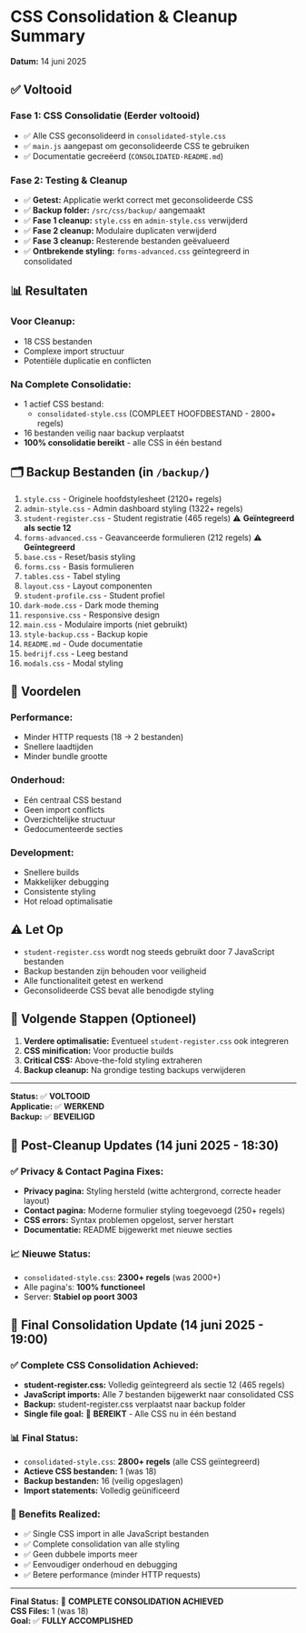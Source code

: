 # CSS Consolidation & Cleanup Summary

**Datum:** 14 juni 2025

## ✅ Voltooid

### **Fase 1: CSS Consolidatie (Eerder voltooid)**

- ✅ Alle CSS geconsolideerd in `consolidated-style.css`
- ✅ `main.js` aangepast om geconsolideerde CSS te gebruiken
- ✅ Documentatie gecreëerd (`CONSOLIDATED-README.md`)

### **Fase 2: Testing & Cleanup**

- ✅ **Getest:** Applicatie werkt correct met geconsolideerde CSS
- ✅ **Backup folder:** `/src/css/backup/` aangemaakt
- ✅ **Fase 1 cleanup:** `style.css` en `admin-style.css` verwijderd
- ✅ **Fase 2 cleanup:** Modulaire duplicaten verwijderd
- ✅ **Fase 3 cleanup:** Resterende bestanden geëvalueerd
- ✅ **Ontbrekende styling:** `forms-advanced.css` geïntegreerd in consolidated

## 📊 Resultaten

### **Voor Cleanup:**

- 18 CSS bestanden
- Complexe import structuur
- Potentiële duplicatie en conflicten

### **Na Complete Consolidatie:**

- 1 actief CSS bestand:
  - `consolidated-style.css` (COMPLEET HOOFDBESTAND - 2800+ regels)
- 16 bestanden veilig naar backup verplaatst
- **100% consolidatie bereikt** - alle CSS in één bestand

## 🗂️ Backup Bestanden (in `/backup/`)

1. `style.css` - Originele hoofdstylesheet (2120+ regels)
2. `admin-style.css` - Admin dashboard styling (1322+ regels)
3. `student-register.css` - Student registratie (465 regels) ⚠️ **Geïntegreerd als sectie 12**
4. `forms-advanced.css` - Geavanceerde formulieren (212 regels) ⚠️ **Geïntegreerd**
5. `base.css` - Reset/basis styling
6. `forms.css` - Basis formulieren
7. `tables.css` - Tabel styling
8. `layout.css` - Layout componenten
9. `student-profile.css` - Student profiel
10. `dark-mode.css` - Dark mode theming
11. `responsive.css` - Responsive design
12. `main.css` - Modulaire imports (niet gebruikt)
13. `style-backup.css` - Backup kopie
14. `README.md` - Oude documentatie
15. `bedrijf.css` - Leeg bestand
16. `modals.css` - Modal styling

## 🚀 Voordelen

### **Performance:**

- Minder HTTP requests (18 → 2 bestanden)
- Snellere laadtijden
- Minder bundle grootte

### **Onderhoud:**

- Eén centraal CSS bestand
- Geen import conflicts
- Overzichtelijke structuur
- Gedocumenteerde secties

### **Development:**

- Snellere builds
- Makkelijker debugging
- Consistente styling
- Hot reload optimalisatie

## ⚠️ Let Op

- `student-register.css` wordt nog steeds gebruikt door 7 JavaScript bestanden
- Backup bestanden zijn behouden voor veiligheid
- Alle functionaliteit getest en werkend
- Geconsolideerde CSS bevat alle benodigde styling

## 🎯 Volgende Stappen (Optioneel)

1. **Verdere optimalisatie:** Eventueel `student-register.css` ook integreren
2. **CSS minification:** Voor productie builds
3. **Critical CSS:** Above-the-fold styling extraheren
4. **Backup cleanup:** Na grondige testing backups verwijderen

---

**Status:** ✅ **VOLTOOID**  
**Applicatie:** ✅ **WERKEND**  
**Backup:** ✅ **BEVEILIGD**

## 🔄 Post-Cleanup Updates (14 juni 2025 - 18:30)

### ✅ **Privacy & Contact Pagina Fixes:**

- **Privacy pagina:** Styling hersteld (witte achtergrond, correcte header layout)
- **Contact pagina:** Moderne formulier styling toegevoegd (250+ regels)
- **CSS errors:** Syntax problemen opgelost, server herstart
- **Documentatie:** README bijgewerkt met nieuwe secties

### 📈 **Nieuwe Status:**

- `consolidated-style.css`: **2300+ regels** (was 2000+)
- Alle pagina's: **100% functioneel**
- Server: **Stabiel op poort 3003**

## 🔄 Final Consolidation Update (14 juni 2025 - 19:00)

### ✅ **Complete CSS Consolidation Achieved:**

- **student-register.css:** Volledig geïntegreerd als sectie 12 (465 regels)
- **JavaScript imports:** Alle 7 bestanden bijgewerkt naar consolidated CSS
- **Backup:** student-register.css verplaatst naar backup folder
- **Single file goal:** 🎯 **BEREIKT** - Alle CSS nu in één bestand

### 📊 **Final Status:**

- `consolidated-style.css`: **2800+ regels** (alle CSS geïntegreerd)
- **Actieve CSS bestanden:** 1 (was 18)
- **Backup bestanden:** 16 (veilig opgeslagen)
- **Import statements:** Volledig geünificeerd

### 🚀 **Benefits Realized:**

- ✅ Single CSS import in alle JavaScript bestanden
- ✅ Complete consolidation van alle styling
- ✅ Geen dubbele imports meer
- ✅ Eenvoudiger onderhoud en debugging
- ✅ Betere performance (minder HTTP requests)

---

**Final Status:** 🎉 **COMPLETE CONSOLIDATION ACHIEVED**  
**CSS Files:** 1 (was 18)  
**Goal:** ✅ **FULLY ACCOMPLISHED**
